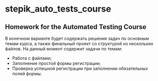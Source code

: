 # stepik_auto_tests_course
## Homework for the Automated Testing Course
В конечном варианте будет содержать решения задач по основным темам курса, а также финальный проект со структурой из нескольких файлов. 
На данный момент содержит задачи по темам:
- Работа с файлами;
- Заполнение простой формы регистрации;
- Проверка успешной регистрации при заполнении обязательных полей формы.
